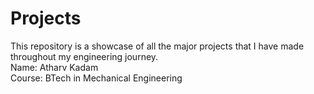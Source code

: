 # Projects
This repository is a showcase of all the major projects that I have made throughout my engineering journey.
<br>
Name: Atharv Kadam
<br>
Course: BTech in Mechanical Engineering
